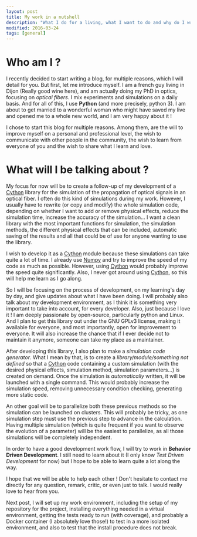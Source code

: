 ```yaml
---
layout: post
title: My work in a nutshell
description: "What I do for a living, what I want to do and why do I write"
modified: 2016-03-24
tags: [general]
---
```


# Who am I ?

I recently decided to start writing a blog, for multiple reasons,
which I will detail for you. But first, let me introduce myself. I am
a french guy living in Dijon (Really good wine here), and am actually
doing my PhD in optics, focusing on *optical fibers*. I mix experiments
and simulations on a daily basis. And for all of this, I use **Python**
(and more precisely, python 3). I am about to get married to a
wonderful woman who might have saved my live and opened me to a whole
new world, and I am very happy about it !

I chose to start this blog for multiple reasons. Among them, are the
will to improve myself on a personal and professional level, the wish
to communicate with other people in the community, the wish to learn
from everyone of you and the wish to share what I learn and love.

# What will I be talking about ?

My focus for now will be to create a follow-up of my development of a
[Cython](http://www.cython.org/) library for the simulation of the
propagation of optical signals in an optical fiber. I often do this
kind of simulations during my work. However, I usually have to rewrite
(or copy and modify) the whole simulation code, depending on whether I
want to add or remove physical effects, reduce the simulation time,
increase the accuracy of the simulation... I want a clean library with
the most important functions for simulation, the simulation methods,
the different physical effects that can be included, automatic saving
of the results and all that could be of use for anyone wanting to use
the library.

I wish to develop it as a [Cython](http://www.cython.org/) module
because these simulations can take quite a lot of time. I already use
[Numpy](http://www.numpy.org) and try to improve the speed of my code
as much as possible. However, using [Cython](http://www.cython.org/)
would probably improve the speed quite significantly. Also, I never
got around using [Cython](http://www.cython.org/), so this will help
me learn as I go along.

So I will be focusing on the process of development, on my learning's
day by day, and give updates about what I have been doing. I will
probably also talk about my development environment, as I think it is
something very important to take into account, for every
developer. Also, just because I love it ! I am deeply passionate by
open-source, particularly python and Linux. And I plan to get this
library out under the GNU GPLv3 license, making it available for
everyone, and most importantly, open for improvement to everyone. It
will also increase the chance that if I ever decide not to maintain it
anymore, someone can take my place as a maintainer.

After developing this library, I also plan to make a *simulation code
generator*. What I mean by that, is to create a
*library/module/something not defined* so that a
[Cython](http://www.cython.org/) code containing a custom simulation
(with the desired physical effects, simulation method, simulation
parameters...) is created on demand. Once the simulation is
*automatically* written, it will be launched with a single
command. This would probably increase the simulation speed, removing
unnecessary condition checking, generating more static code.

An other goal will be to parallelize both these previous methods so
the simulation can be launched on clusters. This will probably be
tricky, as one simulation step must use the previous step to advance
in the calculation. Having multiple simulation (which is quite
frequent if you want to observe the evolution of a parameter) will be
the easiest to parallelize, as all those simulations will be
completely independent.

In order to have a good development work flow, I will try to work in
**Behavior Driven Development**. I still need to learn about it (I
only know *Test Driven Development* for now) but I hope to be able to
learn quite a lot along the way.

I hope that we will be able to help each other ! Don't hesitate to
contact me directly for any question, remark, critic, or even just to
talk. I would really love to hear from you.

Next post, I will set up my work environment, including the setup of
my repository for the project, installing everything needed in a
virtual environment, getting the tests ready to run (with coverage),
and probably a Docker container (I absolutely love those!) to test in
a more isolated environment, and also to test that the install
procedure does not break.
